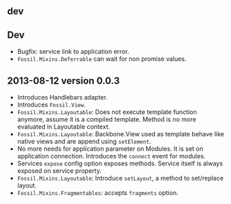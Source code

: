 dev
---

Dev
---

* Bugfix: service link to application error.
* `Fossil.Mixins.Deferrable` can wait for non promise values.

2013-08-12 version 0.0.3
------------------------

* Introduces Handlebars adapter.
* Introduces `Fossil.View`.
* `Fossil.Mixins.Layoutable`: Does not execute template function anymore, assume
  it is a compiled template. Method is no more evaluated in Layoutable context.
* `Fossil.Mixins.Layoutable`: Backbone.View used as template behave like native
  views and are append using `setElement`.
* No more needs for application parameter on Modules.
  It is set on application connection. Introduces the `connect` event for
  modules.
* Services `expose` config option exposes methods. Service itself is always
  exposed on service property.
* `Fossil.Mixins.Layoutable`: Introduce `setLayout`, a method to set/replace layout.
* `Fossil.Mixins.Fragmentables`: accepts `fragments` option.
